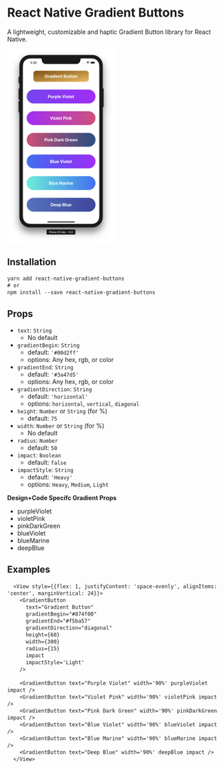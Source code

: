 # React Native Gradient Buttons

A lightweight, customizable and haptic Gradient Button library for React Native.

<img src="./Examples.png" alt="Examples" width="250">

## Installation

```
yarn add react-native-gradient-buttons
# or
npm install --save react-native-gradient-buttons
```

## Props
  - `text`: `String`
    - No default
  - `gradientBegin`: `String` 
    - default: `'#00d2ff'`
    - options: Any hex, rgb, or color    
  - `gradientEnd`: `String`
    - default: `'#3a47d5'`
    - options: Any hex, rgb, or color
  - `gradientDirection`: `String`
    - default: `'horizontal'`
    - options: `horizontal`, `vertical`, `diagonal`
  - `height`: `Number` or `String` (for %)
    - default: `75`
  - `width`: `Number` or `String` (for %)
    - No default
  - `radius`: `Number`
    - default: `50`
  - `impact`: `Boolean`
    - default: `false`
  - `impactStyle`: `String`
    - default: `'Heavy'`
    - options: `Heavy`, `Medium`, `Light`

  **Design+Code Specifc Gradient Props**
  - purpleViolet
  - violetPink
  - pinkDarkGreen
  - blueViolet
  - blueMarine
  - deepBlue

## Examples

```
  <View style={{flex: 1, justifyContent: 'space-evenly', alignItems: 'center', marginVertical: 24}}>
    <GradientButton
      text="Gradient Button"
      gradientBegin="#874f00"
      gradientEnd="#f5ba57"
      gradientDirection="diagonal"
      height={60}
      width={300}
      radius={15}
      impact
      impactStyle='Light'
    />

    <GradientButton text="Purple Violet" width='90%' purpleViolet impact />
    <GradientButton text="Violet Pink" width='90%' violetPink impact />
    <GradientButton text="Pink Dark Green" width='90%' pinkDarkGreen impact />
    <GradientButton text="Blue Violet" width='90%' blueViolet impact />
    <GradientButton text="Blue Marine" width='90%' blueMarine impact />
    <GradientButton text="Deep Blue" width='90%' deepBlue impact />
  </View>
```
